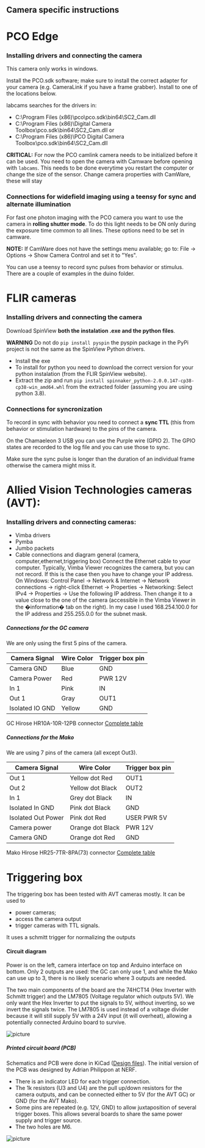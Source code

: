 ## Camera specific instructions

# PCO Edge

### Installing drivers and connecting the camera

This camera only works in windows.

Install the PCO.sdk software; make sure to install the correct adapter for your camera (e.g. CameraLink if you have a frame grabber). Install to one of the locations below.

labcams searches for the drivers in:

 * C:\Program Files (x86)\pco\pco.sdk\bin64\SC2_Cam.dll
 * C:\Program Files (x86)\Digital Camera Toolbox\pco.sdk\bin64\SC2_Cam.dll or
 * C:\Program Files (x86)\PCO Digital Camera Toolbox\pco.sdk\bin64\SC2_Cam.dll

**CRITICAL:** For now the PCO camlink camera needs to be initialized before it can be used. You need to open the camera with Camware before opening with ``labcams``. This needs to be done everytime you restart the computer or change the size of the sensor. Change camera properties with CamWare, these will stay

### Connections for widefield imaging using a teensy for sync and alternate illumination

For fast one photon imaging with the PCO camera you want to use the camera in **rolling shutter mode**. To do this light needs to be ON only during the exposure time common to all lines. These options need to be set in camware.

**NOTE:** If CamWare does not have the settings menu available; go to: File -> Options -> Show Camera Control and set it to "Yes".

You can use a teensy to record sync pulses from behavior or stimulus. There are a couple of examples in the duino folder.


# FLIR cameras

### Installing drivers and connecting the camera

Download SpinView **both the instalation .exe and the python files**. 

**WARNING** Do not do ``pip install pyspin`` the pyspin package in the PyPi project is not the same as the SpinView Python drivers.

* Install the exe
* To install for python you need to download the correct  version for your python instalation (from the FLIR SpinView website).
* Extract the zip and run ``pip install spinnaker_python-2.0.0.147-cp38-cp38-win_amd64.whl`` from the extracted folder (assuming you are using python 3.8).

### Connections for syncronization

To record in sync with behavior you need to connect a **sync TTL** (this from behavior or stimulation hardware) to the pins of the camera. 

On the Chamaeleon 3 USB you can use the Purple wire (GPIO 2). The GPIO states are recorded to the log file and you can use those to sync. 

Make sure the sync pulse is longer than the duration of an individual frame otherwise the camera might miss it.  

# Allied Vision Technologies cameras (AVT):

### Installing drivers and connecting cameras:

* Vimba drivers
* Pymba
* Jumbo packets
* Cable connections and diagram 
     general (camera, computer,ethernet,triggering box)
Connect the Ethernet cable to your computer.
Typically, Vimba Viewer recognizes the camera, but you can not record.
If this is the case then you have to change your IP address. 
On Windows: Control Panel -> Network & Internet -> Network connections -> right-click Ethernet -> Properties -> Networking: Select IPv4 -> Properties -> Use the following IP address. Then change it to a value close to the one of the camera (accessible in the Vimba Viewer in the �information� tab on the right). In my case I used 168.254.100.0 for the IP address and 255.255.0.0 for the subnet mask.


##### Connections for the GC camera

We are only using the first 5 pins of the camera.

Camera Signal|Wire Color|Trigger box pin
------------ | -------- | --------------
Camera GND|Blue|GND
Camera Power|Red|PWR 12V
In 1| Pink|IN
Out 1|Gray|OUT1
Isolated IO GND|Yellow|GND

GC Hirose HR10A-10R-12PB connector [Complete table](images/gc_conn.png)
 
##### Connections for the Mako

We are using 7 pins of the camera (all except Out3).

Camera Signal|Wire Color|Trigger box pin
------------ | -------- | --------
Out 1|Yellow dot Red|OUT1
Out 2|Yellow dot Black|OUT2
In 1|Grey dot Black|IN
Isolated In GND|Pink dot Black|GND
Isolated Out Power|Pink dot Red|USER PWR 5V
Camera power|Orange dot Black|PWR 12V
Camera GND|Orange dot Red|GND


Mako Hirose HR25-7TR-8PA(73) connector [Complete table](images/mako_conn.png)

# Triggering box
The triggering box  has been tested with AVT cameras mostly. It can be used to
   - power cameras;
   - access the camera output
   - trigger cameras with TTL signals.

It uses a schmitt trigger for normalizing the outputs

#### Circuit diagram

Power is on the left, camera interface on top and Arduino interface on bottom.
Only 2 outputs are used: the GC can only use 1, and while the Mako can use up to 3, there is no likely scenario where 3 outputs are needed.

The two main components of the board are the 74HCT14 (Hex Inverter with Schmitt trigger) and the LM7805 (Voltage regulator which outputs 5V).
We only want the Hex Inverter to put the signals to 5V, without inverting, so we invert the signals twice.
The LM7805 is used instead of a voltage divider because it will still supply 5V with a 24V input (it will overheat), allowing a potentially connected Arduino board to survive.

![picture](images/trigger_box_schematic.svg)

##### Printed circuit board (PCB)

Schematics and PCB were done in KiCad ([Design files](pcb/)). The initial version of the PCB was designed by Adrian Philippon at NERF.

* There is an indicator LED for each trigger connection.
* The 1k resistors (U3 and U4) are the pull up/down resistors for the camera outputs, and can be connected either to 5V (for the AVT GC) or GND (for the AVT Mako).
* Some pins are repeated (e.g. 12V, GND) to allow juxtaposition of several trigger boxes. This allows several boards to share the same power supply and trigger source.
* The two holes are M6.

![picture](images/trigger_box_avt.png)
